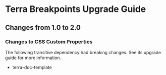 # Terra Breakpoints Upgrade Guide

## Changes from 1.0 to 2.0

### Changes to CSS Custom Properties

The following transitive dependency had breaking changes. See its upgrade guide for more information.
* terra-doc-template
